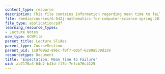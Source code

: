 ```yaml
---
content_type: resource
description: This file contains information regarding mean time to failure.
file: /media/courses/6-042j-mathematics-for-computer-science-spring-2015/ab7170a364d2b43df17b7efcb76c4125_MIT6_042JS15_MeanTimeFailure.pdf
file_type: application/pdf
learning_resource_types:
- Lecture Notes
ocw_type: OCWFile
parent_title: Lecture Slides
parent_type: CourseSection
parent_uid: 118f09a2-89bc-f0f7-005f-6299a530d329
resourcetype: Document
title: 'Expectation: Mean Time To Failure'
uid: ab7170a3-64d2-b43d-f17b-7efcb76c4125
---
```

